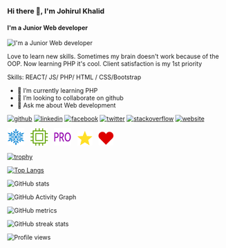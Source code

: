### Hi there 👋, I'm Johirul Khalid
#### I'm a Junior Web developer
![I'm a Junior Web developer](https://pbs.twimg.com/profile_banners/1561756673974632449/1661187551/600x200)

Love to learn new skills. Sometimes my brain doesn't work because of the OOP. Now learning PHP it's cool. Client satisfaction is my  1st priority

Skills: REACT/ JS/ PHP/ HTML / CSS/Bootstrap

- 🌱 I’m currently learning PHP 
- 👯 I’m looking to collaborate on github 
- 💬 Ask me about Web development 


[<img src='https://cdn.jsdelivr.net/npm/simple-icons@3.0.1/icons/github.svg' alt='github' height='40'>](https://github.com/johirulkhalid)  [<img src='https://cdn.jsdelivr.net/npm/simple-icons@3.0.1/icons/linkedin.svg' alt='linkedin' height='40'>](https://www.linkedin.com/in/johirul-khalid/)  [<img src='https://cdn.jsdelivr.net/npm/simple-icons@3.0.1/icons/facebook.svg' alt='facebook' height='40'>](https://www.facebook.com/johirulkhalidblog)  [<img src='https://cdn.jsdelivr.net/npm/simple-icons@3.0.1/icons/twitter.svg' alt='twitter' height='40'>](https://twitter.com/johirul_khalid)  [<img src='https://cdn.jsdelivr.net/npm/simple-icons@3.0.1/icons/stackoverflow.svg' alt='stackoverflow' height='40'>](https://stackoverflow.com/users/johirul-khalid)  [<img src='https://cdn.jsdelivr.net/npm/simple-icons@3.0.1/icons/icloud.svg' alt='website' height='40'>](johirulkhalid.x10.mx)  

<a href='https://archiveprogram.github.com/'><img src='https://raw.githubusercontent.com/acervenky/animated-github-badges/master/assets/acbadge.gif' width='40' height='40'></a> <a href='https://docs.github.com/en/developers'><img src='https://raw.githubusercontent.com/acervenky/animated-github-badges/master/assets/devbadge.gif' width='40' height='40'></a> <a href='https://github.com/pricing'><img src='https://raw.githubusercontent.com/acervenky/animated-github-badges/master/assets/pro.gif' width='40' height='40'></a> <a href='https://stars.github.com/'><img src='https://raw.githubusercontent.com/acervenky/animated-github-badges/master/assets/starbadge.gif' width='35' height='35'></a> <a href='https://docs.github.com/en/github/supporting-the-open-source-community-with-github-sponsors'><img src='https://raw.githubusercontent.com/acervenky/animated-github-badges/master/assets/sponsorbadge.gif' width='35' height='35'></a> 

[![trophy](https://github-profile-trophy.vercel.app/?username=johirulkhalid)](https://github.com/ryo-ma/github-profile-trophy)

[![Top Langs](https://github-readme-stats.vercel.app/api/top-langs/?username=johirulkhalid)](https://github.com/anuraghazra/github-readme-stats)

![GitHub stats](https://github-readme-stats.vercel.app/api?username=johirulkhalid&show_icons=true&count_private=true)  

![GitHub Activity Graph](https://activity-graph.herokuapp.com/graph?username=johirulkhalid)  

![GitHub metrics](https://metrics.lecoq.io/johirulkhalid)  

![GitHub streak stats](https://github-readme-streak-stats.herokuapp.com/?user=johirulkhalid)  

![Profile views](https://gpvc.arturio.dev/johirulkhalid)  
